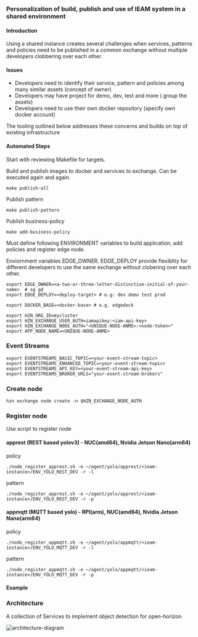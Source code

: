 ### Personalization of build, publish and use of IEAM system in a shared environment
#### Introduction
Using a shared instance creates several challenges when services, patterns and policies need to be published in a common exchange without multiple developers clobbering over each other.  

#### Issues
- Developers need to identify their service, pattern and policies among many similar assets (concept of owner)
- Developers may have project for demo, dev, test and more ( group the assets)
- Developers need to use their own docker repository  (specify own docker account)

The tooling outlined below addresses these concerns and builds on top of existing infrastructure 

#### Automated Steps
Start with reviewing Makefile for targets. 

Build and publish images to docker and services to exchange. Can be executed again and again.  

    make publish-all 
 
Publish pattern

    make publish-pattern

Publish business-policy

    make add-business-policy

Must define following ENVIRONMENT variables to build application, add policies and register edge node.

Enviornment variables EDGE_OWNER, EDGE_DEPLOY provide flexiblity for different developers to use the same exchange without clobering over each other.

    export EDGE_OWNER=<a-two-or-three-letter-distinctive-initial-of-your-name>  # sg gd 
    export EDGE_DEPLOY=<deploy-target> # e.g: dev demo test prod

    export DOCKER_BASE=<docker-base> # e.g. edgedock

    export HZN_ORG_ID=mycluster
    export HZN_EXCHANGE_USER_AUTH=iamapikey:<iam-api-key>
    export HZN_EXCHANGE_NODE_AUTH="<UNIQUE-NODE-ANME>:<node-token>"
    export APP_NODE_NAME=<UNIQUE-NODE-ANME>

### Event Streams  

    export EVENTSTREAMS_BASIC_TOPIC=<your-event-stream-topic>
    export EVENTSTREAMS_ENHANCED_TOPIC=<your-event-stream-topic>
    export EVENTSTREAMS_API_KEY=<your-event-stream-api-key>
    export EVENTSTREAMS_BROKER_URLS="your-event-stream-brokers"

### Create node

    hzn exchange node create -n $HZN_EXCHANGE_NODE_AUTH

### Register node
Use script to register node

#### apprest (REST based yolov3) - NUC(amd64), Nvidia Jetson Nano(arm64) 
 
policy
    
    ./node_register_apprest.sh -e ~/agent/yolo/apprest/<ieam-instance>/ENV_YOLO_REST_DEV -r -l
    
pattern
    
    ./node_register_apprest.sh -e ~/agent/yolo/apprest/<ieam-instance>/ENV_YOLO_REST_DEV -r -p
    
#### appmqtt (MQTT based yolo) -  RPI(arm), NUC(amd64), Nvidia Jetson Nano(arm64) 

policy
   
    ./node_register_appmqtt.sh -e ~/agent/yolo/appmqtt/<ieam-instance>/ENV_YOLO_MQTT_DEV -r -l
    
pattern
    
    ./node_register_appmqtt.sh -e ~/agent/yolo/appmqtt/<ieam-instance>/ENV_YOLO_MQTT_DEV -r -p
   
#### Example



### Architecture
A collection of Services to implement object detection for open-horizon

![architecture-diagram](https://raw.githubusercontent.com/TheMosquito/detect/7a989c9246399cc9fa7370ab59e69faf4b72acc5/architecture.png)
